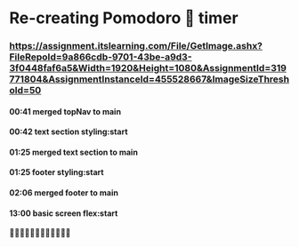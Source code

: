 # Re-creating Pomodoro 🍅 timer



### https://assignment.itslearning.com/File/GetImage.ashx?FileRepoId=9a866cdb-9701-43be-a9d3-3f0448faf6a5&Width=1920&Height=1080&AssignmentId=319771804&AssignmentInstanceId=455528667&ImageSizeThreshold=50

#### 00:41 merged topNav to main

#### 00:42 text section styling:start

#### 01:25 merged text section to main

#### 01:25 footer styling:start

#### 02:06 merged footer to main

#### 13:00 basic screen flex:start

🍅🍅🍅🍅🍅🍅🍅🍅🍅🍅🍅🍅
